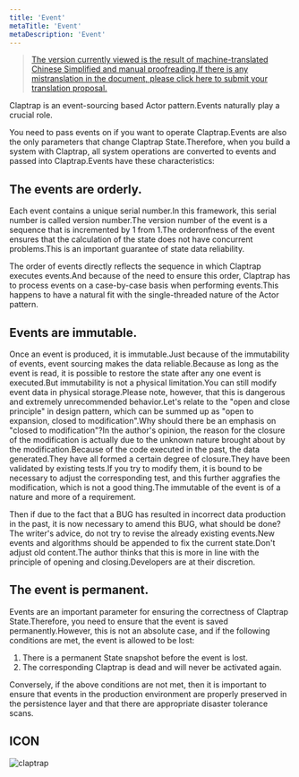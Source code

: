 ```yaml
---
title: 'Event'
metaTitle: 'Event'
metaDescription: 'Event'
---
```


> [The version currently viewed is the result of machine-translated Chinese Simplified and manual proofreading.If there is any mistranslation in the document, please click here to submit your translation proposal.](https://crwd.in/newbeclaptrap)

Claptrap is an event-sourcing based Actor pattern.Events naturally play a crucial role.

You need to pass events on if you want to operate Claptrap.Events are also the only parameters that change Claptrap State.Therefore, when you build a system with Claptrap, all system operations are converted to events and passed into Claptrap.Events have these characteristics:

## The events are orderly.

Each event contains a unique serial number.In this framework, this serial number is called version number.The version number of the event is a sequence that is incremented by 1 from 1.The orderonfness of the event ensures that the calculation of the state does not have concurrent problems.This is an important guarantee of state data reliability.

The order of events directly reflects the sequence in which Claptrap executes events.And because of the need to ensure this order, Claptrap has to process events on a case-by-case basis when performing events.This happens to have a natural fit with the single-threaded nature of the Actor pattern.

## Events are immutable.

Once an event is produced, it is immutable.Just because of the immutability of events, event sourcing makes the data reliable.Because as long as the event is read, it is possible to restore the state after any one event is executed.But immutability is not a physical limitation.You can still modify event data in physical storage.Please note, however, that this is dangerous and extremely unrecommended behavior.Let's relate to the "open and close principle" in design pattern, which can be summed up as "open to expansion, closed to modification".Why should there be an emphasis on "closed to modification"?In the author's opinion, the reason for the closure of the modification is actually due to the unknown nature brought about by the modification.Because of the code executed in the past, the data generated.They have all formed a certain degree of closure.They have been validated by existing tests.If you try to modify them, it is bound to be necessary to adjust the corresponding test, and this further aggrafies the modification, which is not a good thing.The immutable of the event is of a nature and more of a requirement.

Then if due to the fact that a BUG has resulted in incorrect data production in the past, it is now necessary to amend this BUG, what should be done?The writer's advice, do not try to revise the already existing events.New events and algorithms should be appended to fix the current state.Don't adjust old content.The author thinks that this is more in line with the principle of opening and closing.Developers are at their discretion.

## The event is permanent.

Events are an important parameter for ensuring the correctness of Claptrap State.Therefore, you need to ensure that the event is saved permanently.However, this is not an absolute case, and if the following conditions are met, the event is allowed to be lost:

1. There is a permanent State snapshot before the event is lost.
2. The corresponding Claptrap is dead and will never be activated again.

Conversely, if the above conditions are not met, then it is important to ensure that events in the production environment are properly preserved in the persistence layer and that there are appropriate disaster tolerance scans.

## ICON

![claptrap](/images/claptrap_icons/event.svg)
